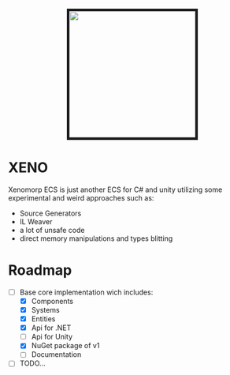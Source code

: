 <p align="center">
  <img src="https://github.com/blackbone/xeno/assets/19610247/7a99bd7a-57af-4b42-8041-701a9f55e3a1" width="256" height="256" border="5"/>
</p>

# XENO

Xenomorp ECS is just another ECS for C# and unity utilizing some experimental and weird approaches such as:
* Source Generators
* IL Weaver
* a lot of unsafe code
* direct memory manipulations and types blitting

# Roadmap

- [ ] Base core implementation wich includes:
    - [X] Components
    - [X] Systems
    - [X] Entities
    - [X] Api for .NET
    - [ ] Api for Unity
    - [X] NuGet package of v1
    - [ ] Documentation
- [ ] TODO...
